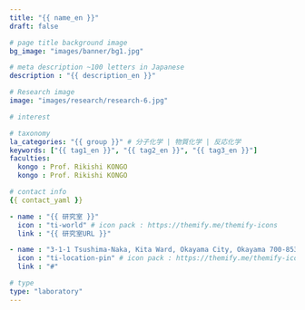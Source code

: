 ```yaml
---
title: "{{ name_en }}"
draft: false

# page title background image
bg_image: "images/banner/bg1.jpg"

# meta description ~100 letters in Japanese
description : "{{ description_en }}"

# Research image
image: "images/research/research-6.jpg"

# interest

# taxonomy
la_categories: "{{ group }}" # 分子化学 | 物質化学 | 反応化学
keywords: ["{{ tag1_en }}", "{{ tag2_en }}", "{{ tag3_en }}"]
faculties:
  kongo : Prof. Rikishi KONGO
  kongo : Prof. Rikishi KONGO

# contact info
{{ contact_yaml }}

- name : "{{ 研究室 }}"
  icon : "ti-world" # icon pack : https://themify.me/themify-icons
  link : "{{ 研究室URL }}"

- name : "3-1-1 Tsushima-Naka, Kita Ward, Okayama City, Okayama 700-8530"
  icon : "ti-location-pin" # icon pack : https://themify.me/themify-icons
  link : "#"

# type
type: "laboratory"
---
```

